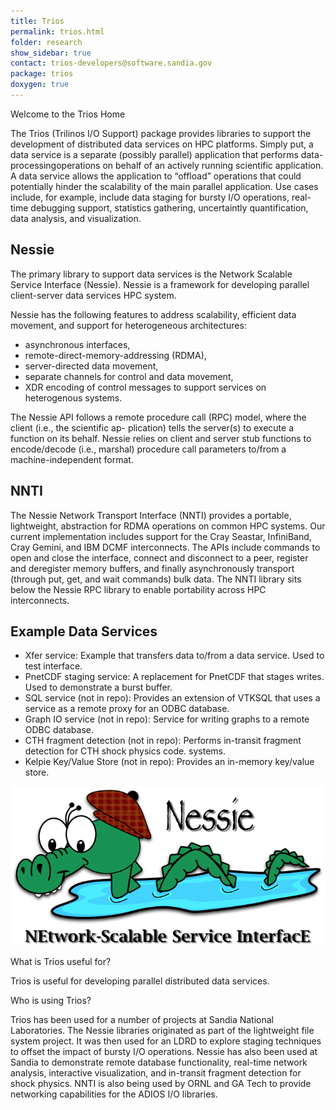 ```yaml
---
title: Trios
permalink: trios.html
folder: research
show_sidebar: true
contact: trios-developers@software.sandia.gov
package: trios
doxygen: true
---
```


Welcome to the Trios Home

The Trios (Trilinos I/O Support) package provides libraries to support the development of distributed data services on HPC platforms. Simply put, a data service is a separate (possibly parallel) application that performs data-processingoperations on behalf of an actively running scientific application. A data service allows the application to “offload” operations that could potentially hinder the scalability of the main parallel application. Use cases include, for example, include data staging for bursty I/O operations, real-time debugging support, statistics gathering, uncertaintly quantification, data analysis, and visualization.

## Nessie

The primary library to support data services is the Network Scalable Service Interface (Nessie). Nessie is a framework for developing parallel client-server data services HPC system.

Nessie has the following features to address scalability, efficient data movement, and support for heterogeneous architectures:

*   asynchronous interfaces,
*   remote-direct-memory-addressing (RDMA),
*   server-directed data movement,
*   separate channels for control and data movement,
*   XDR encoding of control messages to support services on heterogenous systems.

The Nessie API follows a remote procedure call (RPC) model, where the client (i.e., the scientific ap- plication) tells the server(s) to execute a function on its behalf. Nessie relies on client and server stub functions to encode/decode (i.e., marshal) procedure call parameters to/from a machine-independent format.

## NNTI

The Nessie Network Transport Interface (NNTI) provides a portable, lightweight, abstraction for RDMA operations on common HPC systems. Our current implementation includes support for the Cray Seastar, InfiniBand, Cray Gemini, and IBM DCMF interconnects. The APIs include commands to open and close the interface, connect and disconnect to a peer, register and deregister memory buffers, and finally asynchronously transport (through put, get, and wait commands) bulk data. The NNTI library sits below the Nessie RPC library to enable portability across HPC interconnects.

## Example Data Services

*   Xfer service: Example that transfers data to/from a data service. Used to test interface.
*   PnetCDF staging service: A replacement for PnetCDF that stages writes. Used to demonstrate a burst buffer.
*   SQL service (not in repo): Provides an extension of VTKSQL that uses a service as a remote proxy for an ODBC database.
*   Graph IO service (not in repo): Service for writing graphs to a remote ODBC database.
*   CTH fragment detection (not in repo): Performs in-transit fragment detection for CTH shock physics code. systems.
*   Kelpie Key/Value Store (not in repo): Provides an in-memory key/value store.

![Image nessie](images/nessie.png)

What is Trios useful for?

Trios is useful for developing parallel distributed data services.

Who is using Trios?

Trios has been used for a number of projects at Sandia National Laboratories. The Nessie libraries originated as part of the lightweight file system project. It was then used for an LDRD to explore staging techniques to offset the impact of bursty I/O operations. Nessie has also been used at Sandia to demonstrate remote database functionality, real-time network analysis, interactive visualization, and in-transit fragment detection for shock physics. NNTI is also being used by ORNL and GA Tech to provide networking capabilities for the ADIOS I/O libraries.
